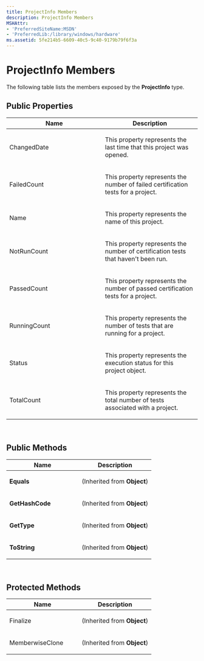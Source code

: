 ```yaml
---
title: ProjectInfo Members
description: ProjectInfo Members
MSHAttr:
- 'PreferredSiteName:MSDN'
- 'PreferredLib:/library/windows/hardware'
ms.assetid: 5fe214b5-6609-40c5-9c40-9179b79f6f3a
---
```


# ProjectInfo Members


The following table lists the members exposed by the **ProjectInfo** type.

## <span id="Public-Properties"></span><span id="public_properties"></span><span id="PUBLIC_PROPERTIES"></span>Public Properties


<table>
<colgroup>
<col width="50%" />
<col width="50%" />
</colgroup>
<thead>
<tr class="header">
<th>Name</th>
<th>Description</th>
</tr>
</thead>
<tbody>
<tr class="odd">
<td><p>ChangedDate</p></td>
<td><p>This property represents the last time that this project was opened.</p></td>
</tr>
<tr class="even">
<td><p>FailedCount</p></td>
<td><p>This property represents the number of failed certification tests for a project.</p></td>
</tr>
<tr class="odd">
<td><p>Name</p></td>
<td><p>This property represents the name of this project.</p></td>
</tr>
<tr class="even">
<td><p>NotRunCount</p></td>
<td><p>This property represents the number of certification tests that haven't been run.</p></td>
</tr>
<tr class="odd">
<td><p>PassedCount</p></td>
<td><p>This property represents the number of passed certification tests for a project.</p></td>
</tr>
<tr class="even">
<td><p>RunningCount</p></td>
<td><p>This property represents the number of tests that are running for a project.</p></td>
</tr>
<tr class="odd">
<td><p>Status</p></td>
<td><p>This property represents the execution status for this project object.</p></td>
</tr>
<tr class="even">
<td><p>TotalCount</p></td>
<td><p>This property represents the total number of tests associated with a project.</p></td>
</tr>
</tbody>
</table>

 

## <span id="Public_Methods"></span><span id="public_methods"></span><span id="PUBLIC_METHODS"></span>Public Methods


<table>
<colgroup>
<col width="50%" />
<col width="50%" />
</colgroup>
<thead>
<tr class="header">
<th>Name</th>
<th>Description</th>
</tr>
</thead>
<tbody>
<tr class="odd">
<td><p><strong>Equals</strong></p></td>
<td><p>(Inherited from <strong>Object</strong>)</p></td>
</tr>
<tr class="even">
<td><p><strong>GetHashCode</strong></p></td>
<td><p>(Inherited from <strong>Object</strong>)</p></td>
</tr>
<tr class="odd">
<td><p><strong>GetType</strong></p></td>
<td><p>(Inherited from <strong>Object</strong>)</p></td>
</tr>
<tr class="even">
<td><p><strong>ToString</strong></p></td>
<td><p>(Inherited from <strong>Object</strong>)</p></td>
</tr>
</tbody>
</table>

 

## <span id="Protected_Methods"></span><span id="protected_methods"></span><span id="PROTECTED_METHODS"></span>Protected Methods


<table>
<colgroup>
<col width="50%" />
<col width="50%" />
</colgroup>
<thead>
<tr class="header">
<th>Name</th>
<th>Description</th>
</tr>
</thead>
<tbody>
<tr class="odd">
<td><p>Finalize</p></td>
<td><p>(Inherited from <strong>Object</strong>)</p></td>
</tr>
<tr class="even">
<td><p>MemberwiseClone</p></td>
<td><p>(Inherited from <strong>Object</strong>)</p></td>
</tr>
</tbody>
</table>

 

 

 






